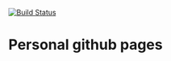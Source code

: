 [![Build Status](https://travis-ci.org/akiicat/akiicat.github.io.svg?branch=master)](https://travis-ci.org/akiicat/akiicat.github.io)

# Personal github pages
